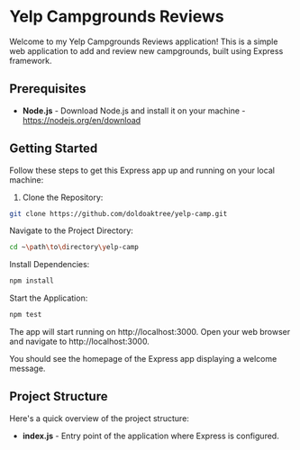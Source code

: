 # Yelp Campgrounds Reviews

Welcome to my Yelp Campgrounds Reviews application! This is a simple web application to add and review new campgrounds, built using Express framework. 

## Prerequisites

- **Node.js** -
Download Node.js and install it on your machine - https://nodejs.org/en/download

## Getting Started

Follow these steps to get this Express app up and running on your local machine:

1. Clone the Repository:

```bash
git clone https://github.com/doldoaktree/yelp-camp.git
```
Navigate to the Project Directory:

```bash
cd ~\path\to\directory\yelp-camp
```
Install Dependencies:

```bash
npm install
```
Start the Application:

```bash
npm test
```

The app will start running on http://localhost:3000.
Open your web browser and navigate to http://localhost:3000.

You should see the homepage of the Express app displaying a welcome message.


## Project Structure
Here's a quick overview of the project structure:

- **index.js** -
Entry point of the application where Express is configured.
